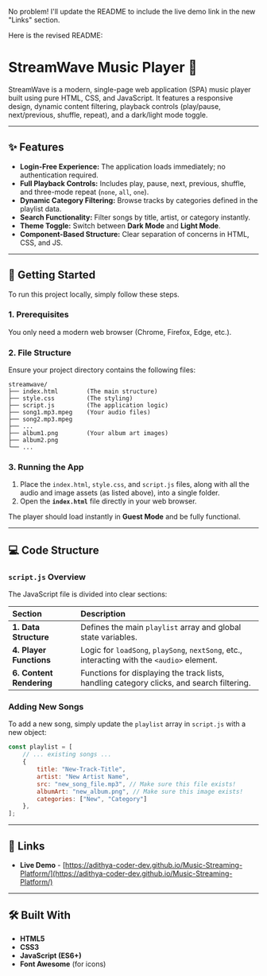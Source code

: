 No problem\! I'll update the README to include the live demo link in the new "Links" section.

Here is the revised README:

# StreamWave Music Player 🎵

StreamWave is a modern, single-page web application (SPA) music player built using pure HTML, CSS, and JavaScript. It features a responsive design, dynamic content filtering, playback controls (play/pause, next/previous, shuffle, repeat), and a dark/light mode toggle.

-----

## ✨ Features

  * **Login-Free Experience:** The application loads immediately; no authentication required.
  * **Full Playback Controls:** Includes play, pause, next, previous, shuffle, and three-mode repeat (`none`, `all`, `one`).
  * **Dynamic Category Filtering:** Browse tracks by categories defined in the playlist data.
  * **Search Functionality:** Filter songs by title, artist, or category instantly.
  * **Theme Toggle:** Switch between **Dark Mode** and **Light Mode**.
  * **Component-Based Structure:** Clear separation of concerns in HTML, CSS, and JS.

-----

## 🚀 Getting Started

To run this project locally, simply follow these steps.

### 1\. Prerequisites

You only need a modern web browser (Chrome, Firefox, Edge, etc.).

### 2\. File Structure

Ensure your project directory contains the following files:

```
streamwave/
├── index.html        (The main structure)
├── style.css         (The styling)
├── script.js         (The application logic)
├── song1.mp3.mpeg    (Your audio files)
├── song2.mp3.mpeg
├── ...
├── album1.png        (Your album art images)
├── album2.png
└── ...
```

### 3\. Running the App

1.  Place the `index.html`, `style.css`, and `script.js` files, along with all the audio and image assets (as listed above), into a single folder.
2.  Open the **`index.html`** file directly in your web browser.

The player should load instantly in **Guest Mode** and be fully functional.

-----

## 💻 Code Structure

### `script.js` Overview

The JavaScript file is divided into clear sections:

| Section | Description |
| :--- | :--- |
| **1. Data Structure** | Defines the main `playlist` array and global state variables. |
| **4. Player Functions** | Logic for `loadSong`, `playSong`, `nextSong`, etc., interacting with the `<audio>` element. |
| **6. Content Rendering** | Functions for displaying the track lists, handling category clicks, and search filtering. |

### Adding New Songs

To add a new song, simply update the `playlist` array in `script.js` with a new object:

```javascript
const playlist = [
    // ... existing songs ...
    {
        title: "New-Track-Title",
        artist: "New Artist Name",
        src: "new_song_file.mp3", // Make sure this file exists!
        albumArt: "new_album.png", // Make sure this image exists!
        categories: ["New", "Category"] 
    },
];
```

-----

## 🔗 Links

  - **Live Demo** - [https://adithya-coder-dev.github.io/Music-Streaming-Platform/](https://adithya-coder-dev.github.io/Music-Streaming-Platform/)

-----

## 🛠 Built With

  * **HTML5**
  * **CSS3**
  * **JavaScript (ES6+)**
  * **Font Awesome** (for icons)
